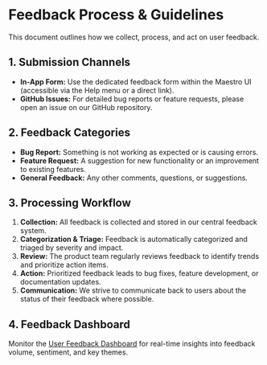 
# Feedback Process & Guidelines

This document outlines how we collect, process, and act on user feedback.

## 1. Submission Channels

- **In-App Form:** Use the dedicated feedback form within the Maestro UI (accessible via the Help menu or a direct link).
- **GitHub Issues:** For detailed bug reports or feature requests, please open an issue on our GitHub repository.

## 2. Feedback Categories

- **Bug Report:** Something is not working as expected or is causing errors.
- **Feature Request:** A suggestion for new functionality or an improvement to existing features.
- **General Feedback:** Any other comments, questions, or suggestions.

## 3. Processing Workflow

1.  **Collection:** All feedback is collected and stored in our central feedback system.
2.  **Categorization & Triage:** Feedback is automatically categorized and triaged by severity and impact.
3.  **Review:** The product team regularly reviews feedback to identify trends and prioritize action items.
4.  **Action:** Prioritized feedback leads to bug fixes, feature development, or documentation updates.
5.  **Communication:** We strive to communicate back to users about the status of their feedback where possible.

## 4. Feedback Dashboard

Monitor the [User Feedback Dashboard](link-to-grafana-dashboard) for real-time insights into feedback volume, sentiment, and key themes.
